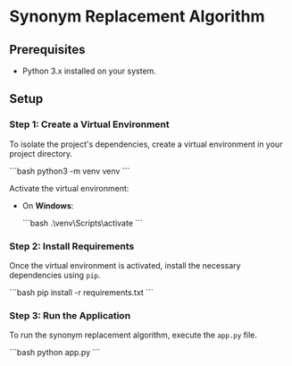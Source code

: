 # Synonym Replacement Algorithm

## Prerequisites

- Python 3.x installed on your system.

## Setup

### Step 1: Create a Virtual Environment

To isolate the project's dependencies, create a virtual environment in your project directory.

\`\`\`bash
python3 -m venv venv
\`\`\`

Activate the virtual environment:

- On **Windows**:
  
  \`\`\`bash
  .\\venv\\Scripts\\activate
  \`\`\`

### Step 2: Install Requirements

Once the virtual environment is activated, install the necessary dependencies using `pip`.

\`\`\`bash
pip install -r requirements.txt
\`\`\`

### Step 3: Run the Application

To run the synonym replacement algorithm, execute the `app.py` file.

\`\`\`bash
python app.py
\`\`\`
